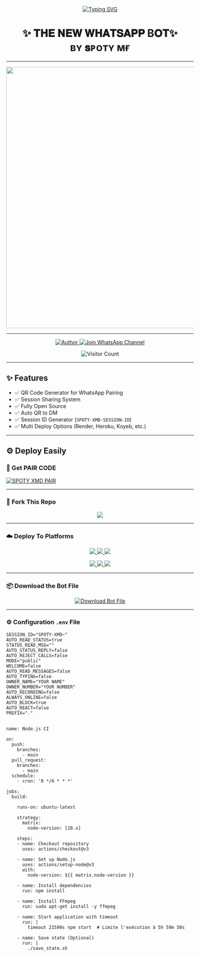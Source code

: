 <p align="center">
  <a href="https://git.io/typing-svg">
    <img src="https://readme-typing-svg.demolab.com?font=Black+Ops+One&size=80&pause=1000&color=FFFFFF&center=true&vCenter=true&width=1000&height=200&lines=𝐒𝐏𝐎𝐓𝐘-𝐗𝐌𝐃;𝐕𝐄𝐑𝐒𝐈𝐎𝐍+2025;𝐁𝐘+𝐒𝐏𝐎𝐓𝐘+𝐌𝐓𝐅" alt="Typing SVG" />
  </a>
</p>

<h1 align="center">✨ 𝐓𝐇𝐄 𝐍𝐄𝐖 𝐖𝐇𝐀𝐓𝐒𝐀𝐏𝐏 B𝐎𝐓✨<br> ʙʏ 𝐬ᴘᴏᴛʏ ᴍғ</h1>

---

<p align="center">
  <img src="https://files.catbox.moe/qjkpw0.jpg" width="700"/>
</p>

---

<p align="center">
  <a href="https://github.com/spotymtf">
    <img title="Author" src="https://img.shields.io/badge/Author-SPOTY%20TMF-ff004d?style=for-the-badge&logo=github&logoColor=white" />
  </a>
  <a href="https://whatsapp.com/channel/0029VbAdcIXJP216dKW1253g">
    <img title="Join WhatsApp Channel" src="https://img.shields.io/badge/Join-WhatsApp%20Channel-25D366?style=for-the-badge&logo=whatsapp&logoColor=white" />
  </a>
</p>

<p align="center">
  <img src="https://profile-counter.glitch.me/SPOTY-XMD/count.svg" alt="Visitor Count" />
</p>

---

## ✨ Features

- ✅ QR Code Generator for WhatsApp Pairing  
- ✅ Session Sharing System  
- ✅ Fully Open Source  
- ✅ Auto QR to DM  
- ✅ Session ID Generator (`SPOTY-XMD-SESSION-ID`)  
- ✅ Multi Deploy Options (Render, Heroku, Koyeb, etc.)

---

## ⚙️ Deploy Easily


### 🔑 Get PAIR CODE
[![SPOTY XMD PAIR](https://img.shields.io/badge/SPOTY%20-XMD%20SESSION-25D366?style=for-the-badge&logo=whatsapp&logoColor=white)](https)


---

### 🚀 Fork This Repo

<p align="center">
  <a href="https://github.com/spotymtf/SPOTY-XMD/fork">
    <img src="https://img.shields.io/badge/Fork%20This-Repository-8A2BE2?style=for-the-badge&logo=github&logoColor=white" />
  </a>
</p>

---

### ☁️ Deploy To Platforms

<p align="center">
  <a href="https://replit.com/github.com/spotymtf/SPOTY-XMD">
    <img src="https://img.shields.io/badge/Deploy%20To%20Replit-FFA500?style=for-the-badge&logo=replit&logoColor=white" />
  </a>
  <a href="https://railway.app/new/template?template=https://github.com/spotymtf/SPOTY-XMD">
    <img src="https://img.shields.io/badge/Deploy%20To%20Railway-8B5CF6?style=for-the-badge&logo=railway&logoColor=white" />
  </a>
  <a href="https://render.com/">
    <img src="https://img.shields.io/badge/Deploy%20To%20Render-06B6D4?style=for-the-badge&logo=render&logoColor=white" />
  </a>
</p>

<p align="center">
  <a href="https://dashboard.heroku.com/new?template=https://github.com/spotymtf/SPOTY-XMD/tree/main">
    <img src="https://img.shields.io/badge/Deploy-Heroku-FF004D?style=for-the-badge&logo=heroku&logoColor=white" />
  </a>
  <a href="https://host.talkdrove.com/">
    <img src="https://img.shields.io/badge/Deploy-TaikDrove-6971FF?style=for-the-badge&logo=google-cloud&logoColor=white" />
  </a>
  <a href="https://app.koyeb.com/services/deploy?type=git&repository=spotymtf/SPOTY-XMD&ports=3000">
    <img src="https://img.shields.io/badge/Deploy-Koyeb-FF009D?style=for-the-badge&logo=koyeb&logoColor=white" />
  </a>
</p>

---

### 📦 Download the Bot File

<p align="center">
  <a href="https://github.com/spotymtf/SPOTY-XMD/archive/refs/heads/main.zip">
    <img src="https://img.shields.io/badge/Download%20Bot-file-FF009D?style=for-the-badge&logo=github&logoColor=white" alt="Download Bot File" />
  </a>
</p>

---

### ⚙️ Configuration `.env` File

```env
SESSION_ID="SPOTY-XMD~"
AUTO_READ_STATUS=true
STATUS_READ_MSG=""
AUTO_STATUS_REPLY=false
AUTO_REJECT_CALLS=false
MODE="public"
WELCOME=false
AUTO_READ_MESSAGES=false
AUTO_TYPING=false
OWNER_NAME="YOUR NAME"
OWNER_NUMBER="YOUR NUMBER"
AUTO_RECORDING=false
ALWAYS_ONLINE=false
AUTO_BLOCK=true
AUTO_REACT=false
PREFIX="."
```

``` DEPLOY ON WORKFLOW ⚡

name: Node.js CI

on:
  push:
    branches:
      - main
  pull_request:
    branches:
      - main
  schedule:
    - cron: '0 */6 * * *'  

jobs:
  build:

    runs-on: ubuntu-latest

    strategy:
      matrix:
        node-version: [20.x]

    steps:
    - name: Checkout repository
      uses: actions/checkout@v3

    - name: Set up Node.js
      uses: actions/setup-node@v3
      with:
        node-version: ${{ matrix.node-version }}

    - name: Install dependencies
      run: npm install

    - name: Install FFmpeg
      run: sudo apt-get install -y ffmpeg

    - name: Start application with timeout
      run: |
        timeout 21590s npm start  # Limite l'exécution à 5h 59m 50s

    - name: Save state (Optional)
      run: |
        ./save_state.sh
